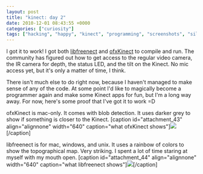 ```yaml
---
layout: post
title: "kinect: day 2"
date: 2010-12-01 08:43:55 +0000
categories: ["curiosity"]
tags: ["hacking", "happy", "kinect", "programming", "screenshots", "silly"]
---
```


I got it to work! I got both [libfreenect](https://github.com/OpenKinect/libfreenect/) and [ofxKinect](https://github.com/ofTheo/ofxKinect) to compile and run. The community has figured out how to get access to the regular video camera, the IR camera for depth, the status LED, and the tilt on the Kinect. No mic access yet, but it's only a matter of time, I think.

There isn't much else to do right now, because I haven't managed to make sense of any of the code. At some point I'd like to magically become a programmer again and make some Kinect apps for fun, but I'm a long way away. For now, here's some proof that I've got it to work =D

ofxKinect is mac-only. It comes with blob detection. It uses darker grey to show if something is closer to the Kinect. 
[caption id="attachment_43" align="alignnone" width="640" caption="what ofxKinect shows"]![](https://judytuna.com/wp-content/uploads/2010/12/Screen-shot-2010-11-28-at-9.54.12-PM-2-1024x576.png)[/caption]

libfreenect is for mac, windows, and unix. It uses a rainbow of colors to show the topographical map. Very striking. I spent a lot of time staring at myself with my mouth open.
[caption id="attachment_44" align="alignnone" width="640" caption="what libfreenect shows"]![](https://judytuna.com/wp-content/uploads/2010/12/Screen-shot-2010-11-28-at-11.58.48-PM-2-1024x576.png)[/caption]